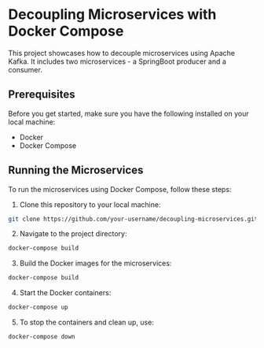 # Decoupling Microservices with Docker Compose

This project showcases how to decouple microservices using Apache Kafka. It includes two microservices - a SpringBoot producer and a consumer.

## Prerequisites

Before you get started, make sure you have the following installed on your local machine:

- Docker
- Docker Compose

## Running the Microservices

To run the microservices using Docker Compose, follow these steps:

1. Clone this repository to your local machine:

 ```bash
 git clone https://github.com/your-username/decoupling-microservices.git
  ```
2. Navigate to the project directory:

```bash
docker-compose build
```
3. Build the Docker images for the microservices:

```bash
docker-compose build
```
4. Start the Docker containers:

```bash
docker-compose up
```
5. To stop the containers and clean up, use:

```bash
docker-compose down
```

